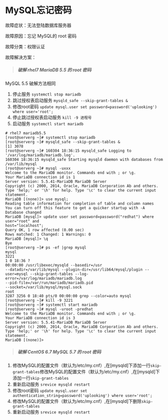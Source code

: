 # MySQL忘记密码



 故障症状：无法登陆数据库服务器

 故障原因：忘记 MySQL的 root 密码

 故障分类：权限认证

 故障解决方案：

> ##### 破解 rhel7 MariaDB 5.5 的 root 密码

MySQL 5.5 破解方法相同

1. 停止服务 `systemctl stop mariadb`
2. 跳过授权表启动服务 `mysqld_safe --skip-grant-tables &`
3. 修改root密码 `update mysql.user set password=password('uplooking') where user='root';`
4. 停止跳过授权表启动服务 `kill -9 进程号`
5. 启动服务 `systemctl start mariadb`

 

```
# rhel7 mariadb5.5
[root@serverg ~]# systemctl stop mariadb
[root@serverg ~]# mysqld_safe --skip-grant-tables &
[1] 3078
[root@serverg ~]# 160304 18:36:15 mysqld_safe Logging to '/var/log/mariadb/mariadb.log'.
160304 18:36:15 mysqld_safe Starting mysqld daemon with databases from /var/lib/mysql
[root@serverg ~]# mysql -uxxx
Welcome to the MariaDB monitor. Commands end with ; or \g.
Your MariaDB connection id is 1
Server version: 5.5.41-MariaDB MariaDB Server
Copyright (c) 2000, 2014, Oracle, MariaDB Corporation Ab and others.
Type 'help;' or '\h' for help. Type '\c' to clear the current input statement.
MariaDB [(none)]> use mysql;
Reading table information for completion of table and column names
You can turn off this feature to get a quicker startup with -A
Database changed
MariaDB [mysql]> update user set password=password("redhat") where user="root" and
host="localhost";
Query OK, 1 row affected (0.00 sec)
Rows matched: 1 Changed: 1 Warnings: 0
MariaDB [mysql]> \q
Bye
[root@serverg ~]# ps -ef |grep mysql
mysql
3221
1 0 18:36 ?
00:00:00 /usr/libexec/mysqld --basedir=/usr
--datadir=/var/lib/mysql --plugin-dir=/usr/lib64/mysql/plugin --user=mysql --skip-grant-tables --log-
error=/var/log/mariadb/mariadb.log
--pid-file=/var/run/mariadb/mariadb.pid
--socket=/var/lib/mysql/mysql.sock
root
3287 3256 0 18:40 pts/0 00:00:00 grep --color=auto mysql
[root@serverg ~]# kill -9 3221
[root@serverg ~]# systemctl start mariadb
[root@serverg ~]# mysql -uroot -predhat
Welcome to the MariaDB monitor. Commands end with ; or \g.
Your MariaDB connection id is 3
Server version: 5.5.41-MariaDB MariaDB Server
Copyright (c) 2000, 2014, Oracle, MariaDB Corporation Ab and others.
Type 'help;' or '\h' for help. Type '\c' to clear the current input statement.
MariaDB [(none)]>
```

> ##### 破解 CentOS 6.7 MySQL 5.7 的 root 密码

1. 修改MySQL的配置文件（默认为/etc/my.cnf）,在[mysqld]下添加一行`skip-grant-tables`修改MySQL的配置文件（默认为/etc/my.cnf）,在[mysqld]下添加一行`skip-grant-tables`
2. 重新启动服务 `srevice mysqld restart`
3. 修改root密码 `update mysql.user set authentication_string=password('uplooking') where user='root';`
4. 修改MySQL的配置文件（默认为/etc/my.cnf）,在[mysqld]下删除`skip-grant-tables`
5. 重新启动服务 `srevice mysqld restart`
